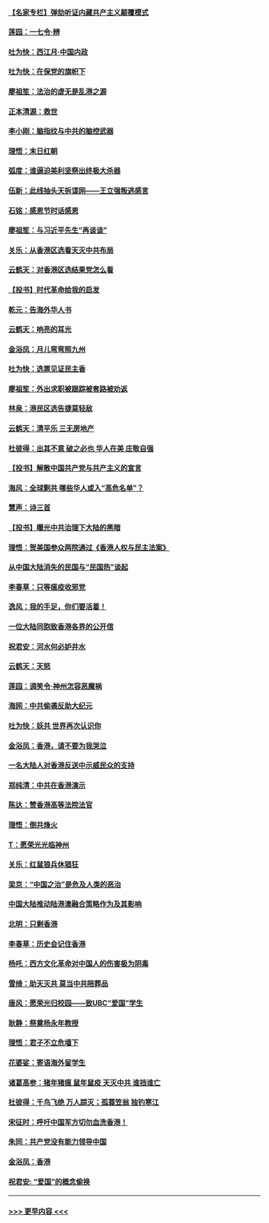#### [【名家专栏】弹劾听证内藏共产主义颠覆模式](../pages/nsc993/n11693563.md?t=12020711) 
#### [莲园：一七令‧辨](../pages/nsc993/n11692558.md?t=12020711) 
#### [吐为快：西江月·中国内政](../pages/nsc993/n11692071.md?t=12020711) 
#### [吐为快：在保党的旗帜下](../pages/nsc993/n11691188.md?t=12020711) 
#### [廖祖笙：法治的虚无是乱港之源](../pages/nsc993/n11690605.md?t=12020711) 
#### [正本清源：救世](../pages/nsc993/n11689134.md?t=12020711) 
#### [李小刚：脑指纹与中共的脑控武器](../pages/nsc993/n11688900.md?t=12020711) 
#### [理悟：末日红朝](../pages/nsc993/n11688829.md?t=12020711) 
#### [弧度：谁逼迫美利坚祭出终极大杀器](../pages/nsc993/n11688735.md?t=12020711) 
#### [伍新：此线抽头天拆谍网——王立强叛逃感言](../pages/nsc993/n11687981.md?t=12020711) 
#### [石铭：感恩节时话感恩](../pages/nsc993/n11687568.md?t=12020711) 
#### [廖祖笙：与习近平先生“再谈谈”](../pages/nsc993/n11687005.md?t=12020711) 
#### [关乐：从香港区选看天灭中共布局](../pages/nsc993/n11686647.md?t=12020711) 
#### [云鹤天：对香港区选结果党怎么看](../pages/nsc993/n11686216.md?t=12020711) 
#### [【投书】时代革命给我的启发](../pages/nsc993/n11684287.md?t=12020711) 
#### [乾元：告海外华人书](../pages/nsc993/n11684044.md?t=12020711) 
#### [云鹤天：响亮的耳光](../pages/nsc993/n11684254.md?t=12020711) 
#### [金浴凤：月儿弯弯照九州](../pages/nsc993/n11684231.md?t=12020711) 
#### [吐为快：选票见证民主香](../pages/nsc993/n11684206.md?t=12020711) 
#### [廖祖笙：外出求职被跟踪被套路被劝返](../pages/nsc993/n11683874.md?t=12020711) 
#### [林泉：港民区选告捷莫轻敌](../pages/nsc993/n11683930.md?t=12020711) 
#### [云鹤天：清平乐 三无房地产](../pages/nsc993/n11681521.md?t=12020711) 
#### [杜彼得：出其不意 破之必也 华人在美 庄敬自强](../pages/nsc993/n11679554.md?t=12020711) 
#### [【投书】解散中国共产党与共产主义的宣言](../pages/nsc993/n11679177.md?t=12020711) 
#### [海风：全球剿共 哪些华人或入“高危名单”？](../pages/nsc993/n11678617.md?t=12020711) 
#### [慧声：诗三首](../pages/nsc993/n11678848.md?t=12020711) 
#### [【投书】曝光中共治理下大陆的黑暗](../pages/nsc993/n11678674.md?t=12020711) 
#### [理悟：贺美国参众两院通过《香港人权与民主法案》](../pages/nsc993/n11678104.md?t=12020711) 
#### [从中国大陆消失的民国与“民国热”谈起](../pages/nsc993/n11678075.md?t=12020711) 
#### [李春草：只等瘟疫收邪党](../pages/nsc993/n11677308.md?t=12020711) 
#### [逸风：我的手足，你们要活着！](../pages/nsc993/n11676352.md?t=12020711) 
#### [一位大陆同胞致香港各界的公开信](../pages/nsc993/n11675761.md?t=12020711) 
#### [祝君安：河水何必妒井水](../pages/nsc993/n11675746.md?t=12020711) 
#### [云鹤天：天怒](../pages/nsc993/n11675718.md?t=12020711) 
#### [莲园：调笑令‧神州怎容恶魔祸](../pages/nsc993/n11675648.md?t=12020711) 
#### [海网：中共偷袭反助大纪元](../pages/nsc993/n11673515.md?t=12020711) 
#### [吐为快：妖共 世界再次认识你](../pages/nsc993/n11673506.md?t=12020711) 
#### [金浴凤：香港，请不要为我哭泣](../pages/nsc993/n11673248.md?t=12020711) 
#### [一名大陆人对香港反送中示威民众的支持](../pages/nsc993/n11672615.md?t=12020711) 
#### [郑纯清：中共在香港演示](../pages/nsc993/n11670539.md?t=12020711) 
#### [陈达：赞香港高等法院法官](../pages/nsc993/n11669542.md?t=12020711) 
#### [理悟：倒共烽火](../pages/nsc993/n11668844.md?t=12020711) 
#### [T：愿荣光光临神州](../pages/nsc993/n11668421.md?t=12020711) 
#### [关乐：红鼠狼兵休猖狂](../pages/nsc993/n11668378.md?t=12020711) 
#### [梁京：“中国之治”是危及人类的恶治](../pages/nsc993/n11668328.md?t=12020711) 
#### [中国大陆推动陆港澳融合策略作为及其影响](../pages/nsc993/n11668157.md?t=12020711) 
#### [北明：只剩香港](../pages/nsc993/n11668002.md?t=12020711) 
#### [李春草：历史会记住香港](../pages/nsc993/n11667927.md?t=12020711) 
#### [杨吒：西方文化革命对中国人的伤害极为阴毒](../pages/nsc993/n11664521.md?t=12020711) 
#### [雪绮：助天灭共 莫当中共陪葬品](../pages/nsc993/n11662650.md?t=12020711) 
#### [唐风：愿荣光归校园——致UBC“爱国”学生](../pages/nsc993/n11662194.md?t=12020711) 
#### [耿静：祭奠杨永年教授](../pages/nsc993/n11662514.md?t=12020711) 
#### [理悟：君子不立危墙下](../pages/nsc993/n11662172.md?t=12020711) 
#### [花婆娑：寄语海外留学生](../pages/nsc993/n11662121.md?t=12020711) 
#### [诸葛高参：猪年猪瘟 鼠年鼠疫 天灭中共 谁挡谁亡](../pages/nsc993/n11661980.md?t=12020711) 
#### [杜彼得：千鸟飞绝 万人踪灭；孤蓑笠翁 独钓寒江](../pages/nsc993/n11661170.md?t=12020711) 
#### [宋征时：呼吁中国军方切勿血洗香港！](../pages/nsc993/n11415318.md?t=12020711) 
#### [朱同：共产党没有能力领导中国](../pages/nsc993/n11660421.md?t=12020711) 
#### [金浴凤：香港](../pages/nsc993/n11660419.md?t=12020711) 
#### [祝君安: “爱国”的概念偷换](../pages/nsc993/n11659706.md?t=12020711) 

----
#### [ >>> 更早内容 <<< ](../indexes/nsc993-earlier.md)
